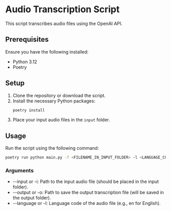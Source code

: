 # Audio Transcription Script

This script transcribes audio files using the OpenAI API. 

## Prerequisites

Ensure you have the following installed:
- Python 3.12
- Poetry

## Setup

1. Clone the repository or download the script.
2. Install the necessary Python packages:
    ```bash
    poetry install
    ```
3. Place your input audio files in the `input` folder.

## Usage

Run the script using the following command:

```bash
poetry run python main.py -f <FILENAME_IN_INPUT_FOLDER> -l <LANGUAGE_CODE>
```

### Arguments
- --input or -i: Path to the input audio file (should be placed in the input folder).
- --output or -o: Path to save the output transcription file (will be saved in the output folder).
- --language or -l: Language code of the audio file (e.g., en for English).
